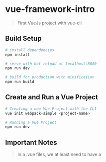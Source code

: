 # vue-framework-intro

> First VueJs project with vue-cli

## Build Setup

``` bash
# install dependencies
npm install

# serve with hot reload at localhost:8080
npm run dev

# build for production with minification
npm run build
```

## Create and Run a Vue Project

``` bash
# Creating a new Vue Project with the CLI
vue init webpack-simple <project-name>

# Running a Vue Project
npm run dev

```

## Important Notes
> In a .vue files, we at least need to have a <template> code, we can skip the others like <script> or <style>

> A component can be used as a global component or only used in a specific one.

For detailed explanation on how things work, consult the [docs for vue-loader](http://vuejs.github.io/vue-loader).
